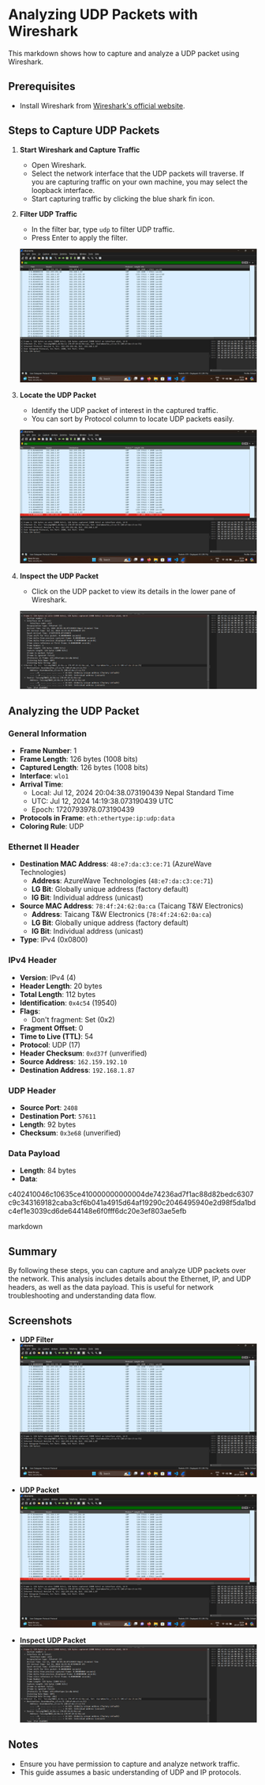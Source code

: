 # Analyzing UDP Packets with Wireshark

This markdown shows how to capture and analyze a UDP packet using Wireshark.

## Prerequisites

- Install Wireshark from [Wireshark's official website](https://www.wireshark.org/).

## Steps to Capture UDP Packets

1. **Start Wireshark and Capture Traffic**

   - Open Wireshark.
   - Select the network interface that the UDP packets will traverse. If you are capturing traffic on your own machine, you may select the loopback interface.
   - Start capturing traffic by clicking the blue shark fin icon.

2. **Filter UDP Traffic**

   - In the filter bar, type `udp` to filter UDP traffic.
   - Press Enter to apply the filter.

   ![UDP Filter](../../Images/UDPCapture1.png)

3. **Locate the UDP Packet**

   - Identify the UDP packet of interest in the captured traffic.
   - You can sort by Protocol column to locate UDP packets easily.

   ![UDP Packet](../../Images/UDPCapture2.png)

4. **Inspect the UDP Packet**

   - Click on the UDP packet to view its details in the lower pane of Wireshark.

   ![Inspect UDP Packet](../../Images/UDPCapture3.png)

## Analyzing the UDP Packet

### General Information

- **Frame Number**: 1
- **Frame Length**: 126 bytes (1008 bits)
- **Captured Length**: 126 bytes (1008 bits)
- **Interface**: `wlo1`
- **Arrival Time**: 
  - Local: Jul 12, 2024 20:04:38.073190439 Nepal Standard Time
  - UTC: Jul 12, 2024 14:19:38.073190439 UTC
  - Epoch: 1720793978.073190439
- **Protocols in Frame**: `eth:ethertype:ip:udp:data`
- **Coloring Rule**: UDP

### Ethernet II Header

- **Destination MAC Address**: `48:e7:da:c3:ce:71` (AzureWave Technologies)
  - **Address**: AzureWave Technologies (`48:e7:da:c3:ce:71`)
  - **LG Bit**: Globally unique address (factory default)
  - **IG Bit**: Individual address (unicast)
- **Source MAC Address**: `78:4f:24:62:0a:ca` (Taicang T&W Electronics)
  - **Address**: Taicang T&W Electronics (`78:4f:24:62:0a:ca`)
  - **LG Bit**: Globally unique address (factory default)
  - **IG Bit**: Individual address (unicast)
- **Type**: IPv4 (0x0800)

### IPv4 Header

- **Version**: IPv4 (4)
- **Header Length**: 20 bytes
- **Total Length**: 112 bytes
- **Identification**: `0x4c54` (19540)
- **Flags**: 
  - Don't fragment: Set (0x2)
- **Fragment Offset**: 0
- **Time to Live (TTL)**: 54
- **Protocol**: UDP (17)
- **Header Checksum**: `0xd37f` (unverified)
- **Source Address**: `162.159.192.10`
- **Destination Address**: `192.168.1.87`

### UDP Header

- **Source Port**: `2408`
- **Destination Port**: `57611`
- **Length**: 92 bytes
- **Checksum**: `0x3e68` (unverified)

### Data Payload

- **Length**: 84 bytes
- **Data**:

c402410046c10635ce410000000000004de74236ad7f1ac88d82bedc6307c9c343169182caba3cf6b041a4915d64af19290c2046495940e2d98f5da1bdc4ef1e3039cd6de644148e6f0fff6dc20e3ef803ae5efb

markdown


## Summary

By following these steps, you can capture and analyze UDP packets over the network. This analysis includes details about the Ethernet, IP, and UDP headers, as well as the data payload. This is useful for network troubleshooting and understanding data flow.

## Screenshots

- **UDP Filter**
![UDP Filter](../../Images/UDPCapture1.png)

- **UDP Packet**
![UDP Packet](../../Images/UDPCapture2.png)

- **Inspect UDP Packet**
![Inspect UDP Packet](../../Images/UDPCapture3.png)

## Notes

- Ensure you have permission to capture and analyze network traffic.
- This guide assumes a basic understanding of UDP and IP protocols.